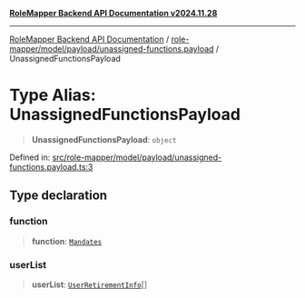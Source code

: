 [**RoleMapper Backend API Documentation v2024.11.28**](../../../../../README.md)

***

[RoleMapper Backend API Documentation](../../../../../modules.md) / [role-mapper/model/payload/unassigned-functions.payload](../README.md) / UnassignedFunctionsPayload

# Type Alias: UnassignedFunctionsPayload

> **UnassignedFunctionsPayload**: `object`

Defined in: [src/role-mapper/model/payload/unassigned-functions.payload.ts:3](https://github.com/FlowCraft-AG/RoleMapper/blob/55ba436164ff7e5a7c4d8ad55ac7ddffe5029190/backend/src/role-mapper/model/payload/unassigned-functions.payload.ts#L3)

## Type declaration

### function

> **function**: [`Mandates`](../../../entity/mandates.entity/classes/Mandates.md)

### userList

> **userList**: [`UserRetirementInfo`](UserRetirementInfo.md)[]
